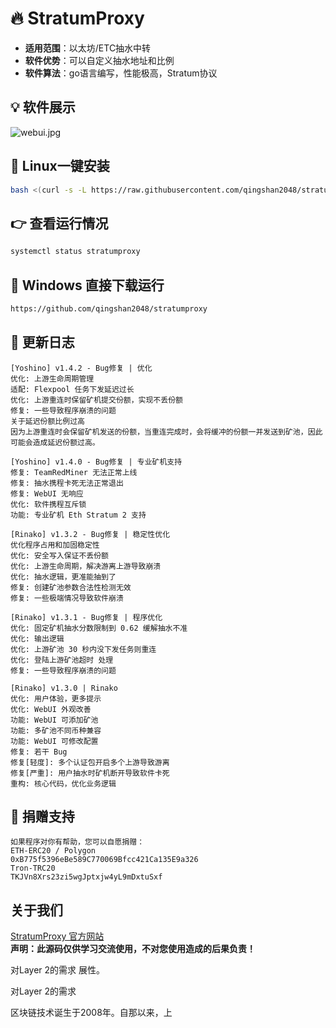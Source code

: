 # 🔥 StratumProxy

- **适用范围**：以太坊/ETC抽水中转
- **软件优势**：可以自定义抽水地址和比例
- **软件算法**：go语言编写，性能极高，Stratum协议

## 💡 软件展示

![webui.jpg](https://github.com/qingshan2048/img/blob/main/webui.jpg)  


## 🔧 Linux一键安装

```bash
bash <(curl -s -L https://raw.githubusercontent.com/qingshan2048/stratumproxy/main/install.sh)
```

## 👉 查看运行情况

```bash
systemctl status stratumproxy
```

## 🔧 Windows 直接下载运行

```bash
https://github.com/qingshan2048/stratumproxy
```

## 🔨 更新日志

```bigquery
[Yoshino] v1.4.2 - Bug修复 | 优化
优化: 上游生命周期管理
适配: Flexpool 任务下发延迟过长
优化: 上游重连时保留矿机提交份额，实现不丢份额
修复: 一些导致程序崩溃的问题
关于延迟份额比例过高
因为上游重连时会保留矿机发送的份额，当重连完成时，会将缓冲的份额一并发送到矿池，因此可能会造成延迟份额过高。

[Yoshino] v1.4.0 - Bug修复 | 专业矿机支持
修复: TeamRedMiner 无法正常上线
修复: 抽水携程卡死无法正常退出
修复: WebUI 无响应
优化: 软件携程互斥锁
功能: 专业矿机 Eth Stratum 2 支持

[Rinako] v1.3.2 - Bug修复 | 稳定性优化
优化程序占用和加固稳定性
优化: 安全写入保证不丢份额
优化: 上游生命周期，解决游离上游导致崩溃
优化: 抽水逻辑，更准能抽到了
修复: 创建矿池参数合法性检测无效
修复: 一些极端情况导致软件崩溃

[Rinako] v1.3.1 - Bug修复 | 程序优化
优化: 固定矿机抽水分数限制到 0.62 缓解抽水不准
优化: 输出逻辑
优化: 上游矿池 30 秒内没下发任务则重连
优化: 登陆上游矿池超时 处理
修复: 一些导致程序崩溃的问题

[Rinako] v1.3.0 | Rinako
优化: 用户体验，更多提示
优化: WebUI 外观改善
功能: WebUI 可添加矿池
功能: 多矿池不同币种兼容
功能: WebUI 可修改配置
修复: 若干 Bug
修复[轻度]: 多个认证包开启多个上游导致游离
修复[严重]: 用户抽水时矿机断开导致软件卡死
重构: 核心代码，优化业务逻辑
```

## 🐛 捐赠支持

```bigquery
如果程序对你有帮助，您可以自愿捐赠：
ETH-ERC20 / Polygon
0xB775f5396eBe589C770069Bfcc421Ca135E9a326
Tron-TRC20
TKJVn8Xrs23zi5wgJptxjw4yL9mDxtuSxf
```

## 关于我们
<a href="https://github.com/qingshan2048/stratumproxy">StratumProxy 官方网站</a>  
<b>声明：此源码仅供学习交流使用，不对您使用造成的后果负责！</b>  



对Layer 2的需求
展性。



对Layer 2的需求



区块链技术诞生于2008年。自那以来，上
